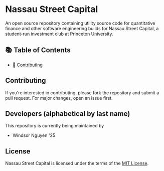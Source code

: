 # Nassau Street Capital

An open source repository containing utility source code for quantitative finance and other software engineering builds for Nassau Street Capital, a student-run investment club at Princeton University.

## 📚 Table of Contents

- [🤝 Contributing](#contributing)

## Contributing

If you're interested in contributing, please fork the repository and submit a pull request. For major changes, open an issue first.

## Developers (alphabetical by last name)

This repository is currently being maintained by

- Windsor Nguyen '25

## License

Nassau Street Capital is licensed under the terms of the [MIT License](LICENSE).
